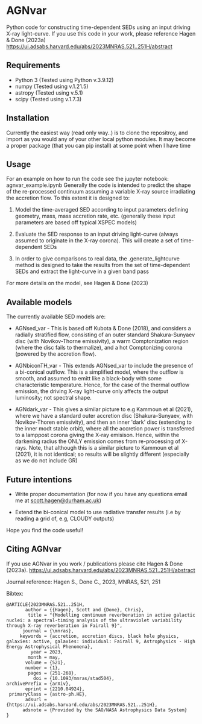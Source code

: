 # AGNvar

Python code for constructing time-dependent SEDs using an input driving X-ray light-curve.
If you use this code in your work, please reference Hagen & Done (2023a)
https://ui.adsabs.harvard.edu/abs/2023MNRAS.521..251H/abstract


Requirements
----------------
* Python 3 (Tested using Python v.3.9.12)
* numpy (Tested using v.1.21.5)
* astropy (Tested using v.5.1)
* scipy (Tested using v.1.7.3)


Installation
-----------------
Currently the easiest way (read only way..) is to clone the repositroy, and import as you
would any of your other local python modules.
It may become a proper package (that you can pip install) at some point when I have time


Usage
-----------------
For an example on how to run the code see the jupyter notebook: agnvar_example.ipynb
Generally the code is intended to predict the shape of the re-processed continuum assuming
a variable X-ray source irradiating the accretion flow. To this extent it is designed to:

  1. Model the time-averaged SED according to input parameters defining geometry, mass, 
     mass accretion rate, etc. (generally these input parameters are based off typical
     XSPEC models)
     
  2. Evaluate the SED response to an input driving light-curve (always assumed to originate
     in the X-ray corona). This will create a set of time-dependent SEDs
     
  3. In order to give comparisons to real data, the .generate_lightcurve method is designed
     to take the results from the set of time-dependent SEDs and extract the light-curve in
     a given band pass
 
 For more details on the model, see Hagen & Done (2023)
 
 
 Available models
 ------------------
 The currently available SED models are:
 
  * AGNsed_var - This is based off Kubota & Done (2018), and considers a radially stratified flow,
    consisting of an outer standard Shakura-Sunyaev disc (with Novikov-Thorne emissivity), a warm 
    Comptonization region (where the disc fails to thermalize), and a hot Comptonizing corona 
    (powered by the accretion flow).
    
  * AGNbiconTH_var - This extends AGNsed_var to include the presence of a bi-conical outflow.
    This is a simplified model, where the outflow is smooth, and assumed to emitt like a 
    black-body with some characteristic temperature. Hence, for the case of the thermal outflow
    emission, the driving X-ray light-curve only affects the output luminosity; not spectral shape.
  
  * AGNdark_var - This gives a similar picture to e.g Kammoun et al (2021), where we have a standard
    outer accretion disc (Shakura-Sunyaev, with Novikov-Thoren emissivity), and then an inner 'dark'
    disc (extending to the inner modt stable orbit), where all the accretion power is transferred to 
    a lamppost corona giving the X-ray emisison. Hence, within the darkening radius the ONLY emission
    comes from re-processing of X-rays. Note, that although this is a similar picture to Kammoun et al
    (2021), it is not identical; so results will be slightly different (especially as we do not include GR)


Future intentions
------------------
* Write proper documentation (for now if you have any questions email me at scott.hagen@durham.ac.uk)

* Extend the bi-conical model to use radiative transfer results (i.e by reading a grid of, e.g, CLOUDY
  outputs)
  

Hope you find the code useful! 


Citing AGNvar
-------------
If you use AGNvar in you work / publications please cite Hagen & Done (2023a).
https://ui.adsabs.harvard.edu/abs/2023MNRAS.521..251H/abstract

Journal reference: Hagen S., Done C., 2023, MNRAS, 521, 251

Bibtex:

```
@ARTICLE{2023MNRAS.521..251H,
       author = {{Hagen}, Scott and {Done}, Chris},
        title = "{Modelling continuum reverberation in active galactic nuclei: a spectral-timing analysis of the ultraviolet variability through X-ray reverberation in Fairall 9}",
      journal = {\mnras},
     keywords = {accretion, accretion discs, black hole physics, galaxies: active, galaxies: individual: Fairall 9, Astrophysics - High Energy Astrophysical Phenomena},
         year = 2023,
        month = may,
       volume = {521},
       number = {1},
        pages = {251-268},
          doi = {10.1093/mnras/stad504},
archivePrefix = {arXiv},
       eprint = {2210.04924},
 primaryClass = {astro-ph.HE},
       adsurl = {https://ui.adsabs.harvard.edu/abs/2023MNRAS.521..251H},
      adsnote = {Provided by the SAO/NASA Astrophysics Data System}
}
```

 
